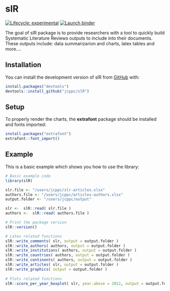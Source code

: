 
<!-- README.md is generated from README.Rmd. Please edit that file -->

# slR

<!-- badges: start -->

[![Lifecycle:
experimental](https://img.shields.io/badge/lifecycle-experimental-orange.svg)](https://lifecycle.r-lib.org/articles/stages.html#experimental)
[![Launch
binder](https://mybinder.org/badge_logo.svg)](https://mybinder.org/v2/gh/jcppc/slR/main)
<!-- badges: end -->

The goal of slR package is to provide researchers with a tool to quickly
build Systematic Literature Reviews outputs to include into their
documents. These outputs include: data summarizarion and charts, latex
tables and more….

## Installation

You can install the development version of slR from
[GitHub](https://github.com/) with:

``` r
install.packages("devtools")
devtools::install_github("jcppc/slR")
```

## Setup

To properly render the charts, the **extrafont** package should be
installed and fonts imported:

``` r
install.packages("extrafont")
extrafont::font_import()
```

## Example

This is a basic example which shows you how to use the library:

``` r
# Basic example code
library(slR)

slr.file <- "/users/jcppc/slr-articles.xlsx"
authors.file <- "/users/jcppc/articles-authors.xlsx"
output.folder <- "/users/jcppc/output"

slr <-  slR::read( slr.file )
authors <-  slR::read( authors.file )

# Print the package version
slR::version()

# Latex related functions
slR::write_comments( slr, output = output.folder )
slR::write_authors( authors, output = output.folder )
slR::write_institutions( authors, output = output.folder )
slR::write_countries( authors, output = output.folder )
slR::write_continents( authors, output = output.folder )
slR::write_articles( slr, output = output.folder )
slR::write_graphics( output = output.folder )
 
# Plots related functions
slR::score_per_year_boxplot( slr, year.above = 2012, output = output.folder, save.pdf = FALSE )
```
